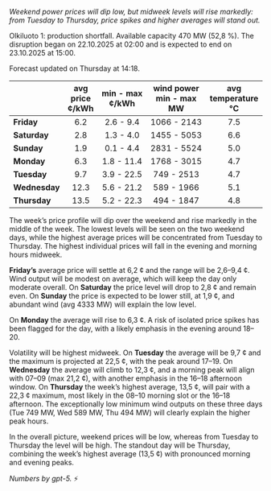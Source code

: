 *Weekend power prices will dip low, but midweek levels will rise markedly: from Tuesday to Thursday, price spikes and higher averages will stand out.*

Olkiluoto 1: production shortfall. Available capacity 470 MW (52,8 %). The disruption began on 22.10.2025 at 02:00 and is expected to end on 23.10.2025 at 15:00.

Forecast updated on Thursday at 14:18.

|  | avg<br>price<br>¢/kWh | min - max<br>¢/kWh | wind power<br>min - max<br>MW | avg<br>temperature<br>°C |
|:-------------|:----------------:|:----------------:|:-------------:|:-------------:|
| **Friday** | 6.2 | 2.6 - 9.4 | 1066 - 2143 | 7.5 |
| **Saturday** | 2.8 | 1.3 - 4.0 | 1455 - 5053 | 6.6 |
| **Sunday** | 1.9 | 0.1 - 4.4 | 2831 - 5524 | 5.0 |
| **Monday** | 6.3 | 1.8 - 11.4 | 1768 - 3015 | 4.7 |
| **Tuesday** | 9.7 | 3.9 - 22.5 | 749 - 2513 | 4.7 |
| **Wednesday** | 12.3 | 5.6 - 21.2 | 589 - 1966 | 5.1 |
| **Thursday** | 13.5 | 5.2 - 22.3 | 494 - 1847 | 4.8 |

The week’s price profile will dip over the weekend and rise markedly in the middle of the week. The lowest levels will be seen on the two weekend days, while the highest average prices will be concentrated from Tuesday to Thursday. The highest individual prices will fall in the evening and morning hours midweek.

**Friday’s** average price will settle at 6,2 ¢ and the range will be 2,6–9,4 ¢. Wind output will be modest on average, which will keep the day only moderate overall. On **Saturday** the price level will drop to 2,8 ¢ and remain even. On **Sunday** the price is expected to be lower still, at 1,9 ¢, and abundant wind (avg 4333 MW) will explain the low level.

On **Monday** the average will rise to 6,3 ¢. A risk of isolated price spikes has been flagged for the day, with a likely emphasis in the evening around 18–20.

Volatility will be highest midweek. On **Tuesday** the average will be 9,7 ¢ and the maximum is projected at 22,5 ¢, with the peak around 17–19. On **Wednesday** the average will climb to 12,3 ¢, and a morning peak will align with 07–09 (max 21,2 ¢), with another emphasis in the 16–18 afternoon window. On **Thursday** the week’s highest average, 13,5 ¢, will pair with a 22,3 ¢ maximum, most likely in the 08–10 morning slot or the 16–18 afternoon. The exceptionally low minimum wind outputs on these three days (Tue 749 MW, Wed 589 MW, Thu 494 MW) will clearly explain the higher peak hours.

In the overall picture, weekend prices will be low, whereas from Tuesday to Thursday the level will be high. The standout day will be Thursday, combining the week’s highest average (13,5 ¢) with pronounced morning and evening peaks.

*Numbers by gpt-5.* ⚡
